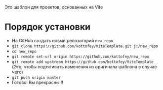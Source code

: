 Это шаблон для проектов, основанных на Vite

# Порядок установки
- На GitHub создать новый репозиторий `new_repo`
- `git clone https://github.com/kottofey/ViteTemplate.git j:/new_repo`
- `cd new_repo`
- `git remote set-url origin https://github.com/kottofey/new_repo`
- `git remote add upstream https://github.com/kottofey/ViteTemplate`
  (Это, чтобы подтягивать изменения из оригинала шаблона в случае чего)
- `git push origin master`
- Готово! Вы прекрасны!!!
